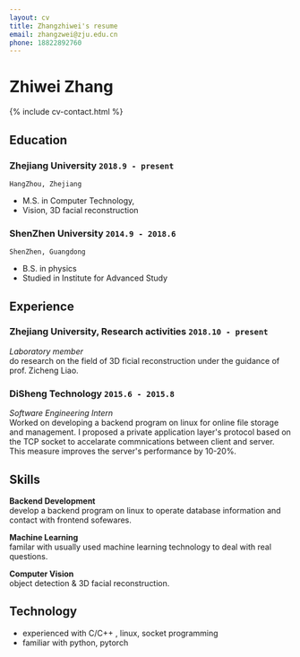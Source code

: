 ```yaml
---
layout: cv
title: Zhangzhiwei's resume
email: zhangzwei@zju.edu.cn
phone: 18822892760
---
```

# Zhiwei __Zhang__

<!--
include contact information from the front matter
Supported arguments:
    - homepage: url, text
    - phone
    - email
-->
{% include cv-contact.html %}

## Education


### __Zhejiang University__ `2018.9 - present`
```
HangZhou, Zhejiang
```
- M.S. in Computer Technology, 
- Vision, 3D facial reconstruction

### __ShenZhen University__ `2014.9 - 2018.6`
```
ShenZhen, Guangdong 
```
- B.S. in physics
- Studied in Institute for Advanced Study 


## Experience

### __Zhejiang University, Research activities__  `2018.10 - present`
_Laboratory member_<br>
do research on the field of 3D ficial reconstruction under the guidance of prof. Zicheng Liao. 

### __DiSheng Technology__ `2015.6 - 2015.8`
_Software Engineering Intern_<br>
Worked on developing a backend program on linux for online file storage and management. I proposed a private application layer's protocol based on the TCP socket to accelarate commnications between client and server. This measure improves the server's performance by 10-20%.


## Skills
__Backend Development__<br>
develop a backend program on linux  to operate database information and contact with frontend sofewares. 

__Machine Learning__<br>
familar with usually used machine learning technology to deal with real questions. <br>

__Computer Vision__<br>
object detection & 3D facial reconstruction. <br>


## Technology 

* experienced with C/C++ , linux, socket programming 
* familiar with python, pytorch 

<!-- ### Footer

Last updated: March 2019 -->
